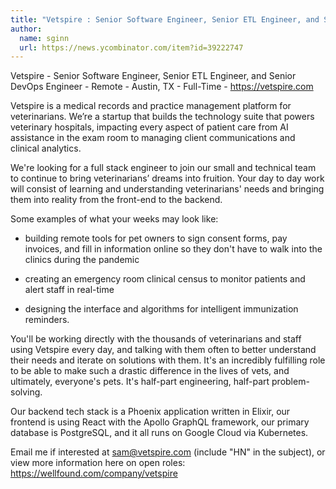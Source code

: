 ```yaml
---
title: "Vetspire : Senior Software Engineer, Senior ETL Engineer, and Senior DevOps Engineer"
author:
  name: sginn
  url: https://news.ycombinator.com/item?id=39222747
---
```

Vetspire - Senior Software Engineer, Senior ETL Engineer, and Senior DevOps Engineer - Remote - Austin, TX - Full-Time - <a href="https:&#x2F;&#x2F;vetspire.com" rel="nofollow">https:&#x2F;&#x2F;vetspire.com</a>

Vetspire is a medical records and practice management platform for veterinarians. We’re a startup that builds the technology suite that powers veterinary hospitals, impacting every aspect of patient care from AI assistance in the exam room to managing client communications and clinical analytics.

We&#x27;re looking for a full stack engineer to join our small and technical team to continue to bring veterinarians’ dreams into fruition. Your day to day work will consist of learning and understanding veterinarians&#x27; needs and bringing them into reality from the front-end to the backend.

Some examples of what your weeks may look like:

* building remote tools for pet owners to sign consent forms, pay invoices, and fill in information online so they don&#x27;t have to walk into the clinics during the pandemic

* creating an emergency room clinical census to monitor patients and alert staff in real-time

* designing the interface and algorithms for intelligent immunization reminders.

You&#x27;ll be working directly with the thousands of veterinarians and staff using Vetspire every day, and talking with them often to better understand their needs and iterate on solutions with them. It&#x27;s an incredibly fulfilling role to be able to make such a drastic difference in the lives of vets, and ultimately, everyone&#x27;s pets. It&#x27;s half-part engineering, half-part problem-solving.

Our backend tech stack is a Phoenix application written in Elixir, our frontend is using React with the Apollo GraphQL framework, our primary database is PostgreSQL, and it all runs on Google Cloud via Kubernetes.

Email me if interested at sam@vetspire.com (include &quot;HN&quot; in the subject), or view more information here on open roles: <a href="https:&#x2F;&#x2F;wellfound.com&#x2F;company&#x2F;vetspire" rel="nofollow">https:&#x2F;&#x2F;wellfound.com&#x2F;company&#x2F;vetspire</a>
